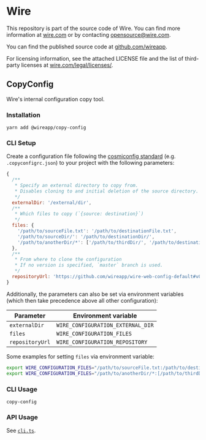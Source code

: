 # Wire

This repository is part of the source code of Wire. You can find more information at [wire.com](https://wire.com) or by contacting opensource@wire.com.

You can find the published source code at [github.com/wireapp](https://github.com/wireapp).

For licensing information, see the attached LICENSE file and the list of third-party licenses at [wire.com/legal/licenses/](https://wire.com/legal/licenses/).

## CopyConfig

Wire's internal configuration copy tool.

### Installation

```
yarn add @wireapp/copy-config
```

### CLI Setup

Create a configuration file following the [cosmiconfig standard](https://github.com/davidtheclark/cosmiconfig#cosmiconfig) (e.g. `.copyconfigrc.json`) to your project with the following parameters:

```js
{
  /**
   * Specify an external directory to copy from.
   * Disables cloning to and initial deletion of the source directory.
   */
  externalDir: '/external/dir',
  /**
   * Which files to copy (`{source: destination}`)
   */
  files: {
    '/path/to/sourceFile.txt': '/path/to/destinationFile.txt',
    '/path/to/sourceDir/': '/path/to/destinationDir/',
    '/path/to/anotherDir/*': ['/path/to/thirdDir/', '/path/to/destinationDir/'],
  },
  /**
   * From where to clone the configuration
   * If no version is specified, `master` branch is used.
   */
  repositoryUrl: 'https://github.com/wireapp/wire-web-config-default#v0.7.1',
}
```

Additionally, the parameters can also be set via environment variables (which then take precedence above all other configuration):

| Parameter       | Environment variable              |
| --------------- | --------------------------------- |
| `externalDir`   | `WIRE_CONFIGURATION_EXTERNAL_DIR` |
| `files`         | `WIRE_CONFIGURATION_FILES`        |
| `repositoryUrl` | `WIRE_CONFIGURATION_REPOSITORY`   |

Some examples for setting `files` via environment variable:

```sh
export WIRE_CONFIGURATION_FILES="/path/to/sourceFile.txt:/path/to/destinationFile.txt;/path/to/sourceDir/:/path/to/destinationDir/"
export WIRE_CONFIGURATION_FILES="/path/to/anotherDir/*:[/path/to/thirdDir/,/path/to/destinationDir/]"
```

### CLI Usage

```
copy-config
```

### API Usage

See [`cli.ts`](./src/main/cli.ts).
